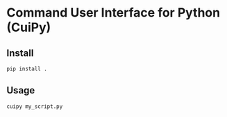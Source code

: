 # Command User Interface for Python (CuiPy)

## Install

```sh
pip install .
```

## Usage

```sh
cuipy my_script.py
```